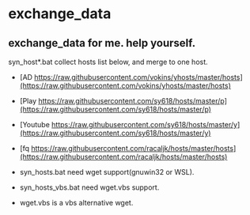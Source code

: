 # exchange_data
## exchange_data for me. help yourself.

syn_host*.bat collect hosts list below, and merge to one host. 

* [AD https://raw.githubusercontent.com/vokins/yhosts/master/hosts](https://raw.githubusercontent.com/vokins/yhosts/master/hosts)
* [Play https://raw.githubusercontent.com/sy618/hosts/master/p](https://raw.githubusercontent.com/sy618/hosts/master/p)
* [Youtube https://raw.githubusercontent.com/sy618/hosts/master/y](https://raw.githubusercontent.com/sy618/hosts/master/y)
* [fq https://raw.githubusercontent.com/racaljk/hosts/master/hosts](https://raw.githubusercontent.com/racaljk/hosts/master/hosts)

* syn_hosts.bat need wget support(gnuwin32 or WSL).
* syn_hosts_vbs.bat need wget.vbs support.
* wget.vbs is a vbs alternative wget.



